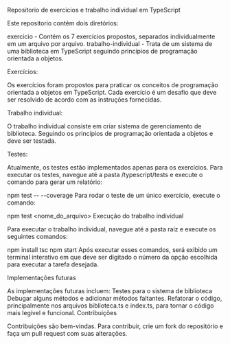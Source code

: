 Repositorio de exercicios e trabalho individual em TypeScript

Este repositorio contém dois diretórios:

exercicio - Contém os 7 exercícios propostos, separados individualmente em um arquivo por arquivo.
trabalho-individual - Trata de um sistema de uma biblioteca em TypeScript seguindo princípios de programação orientada a objetos.


Exercícios:

Os exercícios foram propostos para praticar os conceitos de programação orientada a objetos em TypeScript. Cada exercício é um desafio que deve ser resolvido de acordo com as instruções fornecidas.

Trabalho individual:

O trabalho individual consiste em criar sistema de gerenciamento de biblioteca. Seguindo os princípios de programação orientada a objetos e deve ser testada.


Testes:

Atualmente, os testes estão implementados apenas para os exercícios. Para executar os testes, navegue até a pasta /typescript/tests e execute o comando para gerar um relatório:

npm test -- --coverage
Para rodar o teste de um único exercício, execute o comando:

npm test <nome_do_arquivo>
Execução do trabalho individual

Para executar o trabalho individual, navegue até a pasta raiz e execute os seguintes comandos:

npm install
tsc
npm start
Após executar esses comandos, será exibido um terminal interativo em que deve ser digitado o número da opção escolhida para executar a tarefa desejada.

Implementações futuras

As implementações futuras incluem:
Testes para o sistema de biblioteca
Debugar alguns métodos e adicionar métodos faltantes.
Refatorar o código, principalmente nos arquivos biblioteca.ts e index.ts, para tornar o código mais legível e funcional.
Contribuições

Contribuições são bem-vindas. Para contribuir, crie um fork do repositório e faça um pull request com suas alterações.